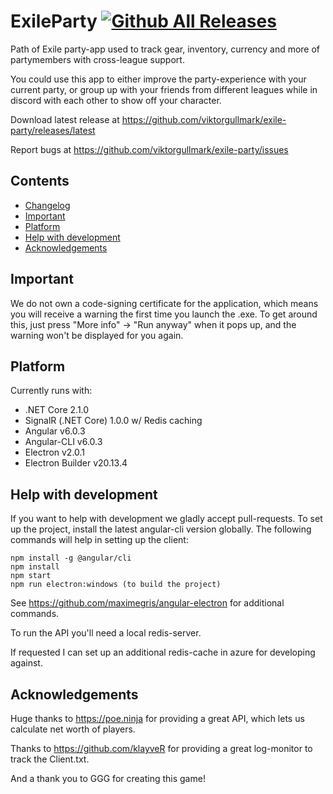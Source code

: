 ExileParty
[![Github All Releases](https://img.shields.io/github/downloads/viktorgullmark/exile-party/total.svg)](https://github.com/viktorgullmark/exile-party/releases)
===
Path of Exile party-app used to track gear, inventory, currency and more of partymembers with cross-league support.

You could use this app to either improve the party-experience with your current party, or group up with your friends from different leagues while in discord with each other to show off your character.

Download latest release at https://github.com/viktorgullmark/exile-party/releases/latest

Report bugs at https://github.com/viktorgullmark/exile-party/issues

## Contents

- [Changelog](https://github.com/viktorgullmark/exile-party/blob/master/CHANGELOG.md)
- [Important](#important)
- [Platform](#platform)
- [Help with development](#help-with-development)
- [Acknowledgements](#acknowledgements)

## Important

We do not own a code-signing certificate for the application, which means you will receive a warning the first time you launch the .exe. To get around this, just press "More info" -> "Run anyway" when it pops up, and the warning won't be displayed for you again.

## Platform

Currently runs with:

- .NET Core 2.1.0
- SignalR (.NET Core) 1.0.0 w/ Redis caching
- Angular v6.0.3
- Angular-CLI v6.0.3
- Electron v2.0.1
- Electron Builder v20.13.4

## Help with development

If you want to help with development we gladly accept pull-requests. To set up the project, install the latest angular-cli version globally. The following commands will help in setting up the client:

```
npm install -g @angular/cli
npm install
npm start
npm run electron:windows (to build the project)
```

See https://github.com/maximegris/angular-electron for additional commands.

To run the API you'll need a local redis-server. 

If requested I can set up an additional redis-cache in azure for developing against.

## Acknowledgements

Huge thanks to https://poe.ninja for providing a great API, which lets us calculate net worth of players.

Thanks to https://github.com/klayveR for providing a great log-monitor to track the Client.txt.

And a thank you to GGG for creating this game!

